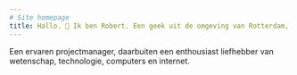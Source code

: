 ```yaml
---
# Site homepage
title: Hallo. 👋 Ik ben Robert. Een geek uit de omgeving van Rotterdam, Nederland.
---
```

Een ervaren projectmanager, daarbuiten een enthousiast liefhebber van wetenschap, technologie, computers en internet.

